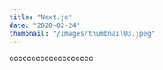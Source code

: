 ```yaml
---
title: "Next.js"
date: "2020-02-24"
thumbnail: "/images/thumbnail03.jpeg"
---
```


ccccccccccccccccccc
